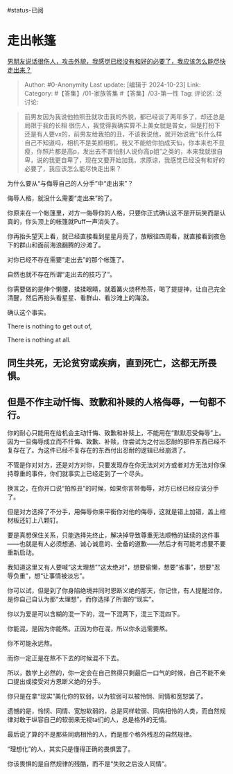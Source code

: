#status-已阅 
# 走出帐篷
[男朋友说话很伤人，攻击外貌，我感觉已经没有和好的必要了，我应该怎么能尽快走出来？](https://www.zhihu.com/question/1101086810/answer/13027728863)

> Author: #0-Anonymity
> Last update: [编辑于 2024-10-23]
> Link:
> Category: #【答集】/01-家族答集 #【答集】/03-第一性 
> Tag: 
> 评论区:
> 泛讨论:

> 前男友因为我说他拍照丑就攻击我的外貌，都已经谈了两年多了，却还总是局限于我的长相 很伤人，我觉得我确实算不上美女就是普女，但是打扮下还是有人要vx的，前男友给我拍的丑，不该我说他，就开始说我“长什么样自己不知道吗，相机不是美颜相机，我又不能给你拍成天仙，你本来也不显瘦，你照片都是高p，发出去不害怕别人说你高p姐”之类的，本来我就很自卑，说的我更自卑了，现在又要开始加我，求原谅，我感觉已经没有和好的必要了，我应该怎么能尽快走出来？

为什么要从“与侮辱自己的人分手”中“走出来”？

侮辱人格，就没什么需要“走出来”的了。

你原来在一个帐篷里，对方一侮辱你的人格，只要你正式确认这不是开玩笑而是认真的，你头顶上的帐篷就Puff一声消失了。

你再抬头望天上看，就已经直接看到星星月亮了，放眼往四周看，就直接看到夜色下的群山和面前海浪翻腾的沙滩了。

对你已经不存在需要“走出去”的那个帐篷了。

自然也就不存在所谓“走出去的技巧了”。

你需要做的是伸个懒腰，揉揉眼睛，就着篝火烧杯热茶，喝了提提神，让自己完全清醒，然后再抬头看星星、看群山、看沙滩上的海浪。

确认这个事实。

There is nothing to get out of,

There is nothing at all.

## **同生共死，无论贫穷或疾病，直到死亡，这都无所畏惧。** ##

## **但是不作主动忏悔、致歉和补赎的人格侮辱，一句都不行。** ##

你的耐心只能用在给机会主动忏悔、致歉和补赎上，不能用在“默默忍受侮辱”上。因为一旦侮辱成立而不忏悔、致歉、补赎，你尝试为之付出忍耐的那件东西已经不复存在了。为这件已经不复存在的东西付出忍耐的逻辑已经崩溃了。

不管是你对对方，还是对方对你，只要发现存在你无法对对方或者对方无法对你保持尊重的事件，你们就事实上已经走到了一个尽头。

换言之，在你开口说“拍照丑”的时候，如果你言带侮辱，对方已经已经应该分手了。

但是对方选择了不分手，用侮辱你来平衡你对他的侮辱，这就是错上加错，盖上棺材板还钉上八颗钉。

要是真想保住关系，只能选择先终止，解决掉导致尊重无法顺畅的延续的这件事——也就是有人必须想通、诚心诚意的、全备的道歉——然后才有可能考虑要不要重新启动。

我知道这里又有人要喊“这太理想”“这太绝对”，想要偷懒，想要“省事”，想要“忍辱负重”，想“让事情被淡忘”。

你可以试，但是到了你身陷绝境并同时恩断义绝的那天，你记住，有人提醒过你，是你自己自认为那“太理想”，而你选择了所谓的“现实”。

你以为爱是可以含糊的混一下的，混一下混两下，混三下混四下。

你能混，是因为你能熬。正因为你在混，所以你永远需要熬。

你不可能永远熬。

而你一定正是在熬不下去的时候混不下去。

所以，数学上必然的，你一定会在自己熬得只剩最后一口气的时候，自己不能不亲口提出或接受对方恩断义绝的分手。

你只是在拿“现实”美化你的软弱，以为软弱可以被怜悯、同情和宽恕罢了。

遗憾的是，怜悯、同情、宽恕软弱的，总是同样软弱、同病相怜的人类，而自然规律对敢于纵容自己的软弱来无视ta们的人，总是格外的无情。

最后说了算的不是那些同病相怜的人，而是那个格外残忍的自然规律。

“理想化”的人，其实只是懂得正确的畏惧罢了。

你该畏惧的是自然规律的残酷，而不是“失败之后没人同情”。